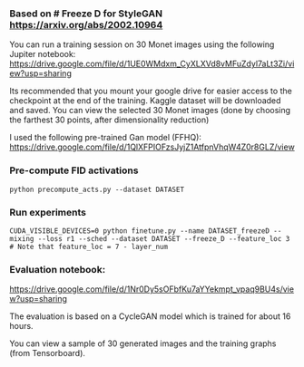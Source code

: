 ### Based on # Freeze D for StyleGAN https://arxiv.org/abs/2002.10964

You can run a training session on 30 Monet images using the following Jupiter notebook:
https://drive.google.com/file/d/1UE0WMdxm_CyXLXVd8vMFuZdyl7aLt3Zi/view?usp=sharing

Its recommended that you mount your google drive for easier access to the checkpoint at the end of the training.
Kaggle dataset will be downloaded and saved.
You can view the selected 30 Monet images (done by choosing the farthest 30 points, after dimensionality reduction)

I used the following pre-trained Gan model (FFHQ):
https://drive.google.com/file/d/1QlXFPIOFzsJyjZ1AtfpnVhqW4Z0r8GLZ/view
 

### Pre-compute FID activations
```
python precompute_acts.py --dataset DATASET
```

### Run experiments
```
CUDA_VISIBLE_DEVICES=0 python finetune.py --name DATASET_freezeD --mixing --loss r1 --sched --dataset DATASET --freeze_D --feature_loc 3
# Note that feature_loc = 7 - layer_num
``` 

### Evaluation notebook:
https://drive.google.com/file/d/1Nr0Dy5sOFbfKu7aYYekmpt_vpaq9BU4s/view?usp=sharing

The evaluation is based on a CycleGAN model which is trained for about 16 hours. 

You can view a sample of 30 generated images and the training graphs (from Tensorboard).
